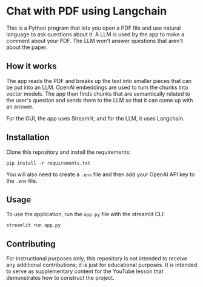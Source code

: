 # Chat with PDF using Langchain


This is a Python program that lets you open a PDF file and use natural language to ask questions about it. A LLM is used by the app to make a comment about your PDF. The LLM won't answer questions that aren't about the paper.

## How it works

The app reads the PDF and breaks up the text into smaller pieces that can be put into an LLM. OpenAI embeddings are used to turn the chunks into vector models. The app then finds chunks that are semantically related to the user's question and sends them to the LLM so that it can come up with an answer.

For the GUI, the app uses Streamlit, and for the LLM, it uses Langchain.


## Installation

Clone this repository and install the requirements:

```
pip install -r requirements.txt
```

You will also need to create a `.env` file and then add your OpenAI API key to the `.env` file.

## Usage

To use the application, run the `app.py` file with the streamlit CLI:
```
streamlit run app.py
```


## Contributing

For instructional purposes only, this repository is not intended to receive any additional contributions; it is just for educational purposes. It is intended to serve as supplementary content for the YouTube lesson that demonstrates how to construct the project.

